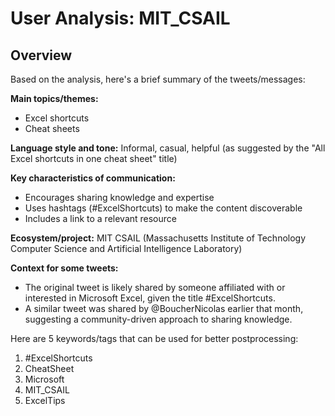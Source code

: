 # User Analysis: MIT_CSAIL

## Overview

Based on the analysis, here's a brief summary of the tweets/messages:

**Main topics/themes:**

* Excel shortcuts
* Cheat sheets

**Language style and tone:** Informal, casual, helpful (as suggested by the "All Excel shortcuts in one cheat sheet" title)

**Key characteristics of communication:**

* Encourages sharing knowledge and expertise
* Uses hashtags (#ExcelShortcuts) to make the content discoverable
* Includes a link to a relevant resource

**Ecosystem/project:** MIT CSAIL (Massachusetts Institute of Technology Computer Science and Artificial Intelligence Laboratory)

**Context for some tweets:**

* The original tweet is likely shared by someone affiliated with or interested in Microsoft Excel, given the title #ExcelShortcuts.
* A similar tweet was shared by @BoucherNicolas earlier that month, suggesting a community-driven approach to sharing knowledge.

Here are 5 keywords/tags that can be used for better postprocessing:

1. #ExcelShortcuts
2. CheatSheet
3. Microsoft
4. MIT_CSAIL
5. ExcelTips